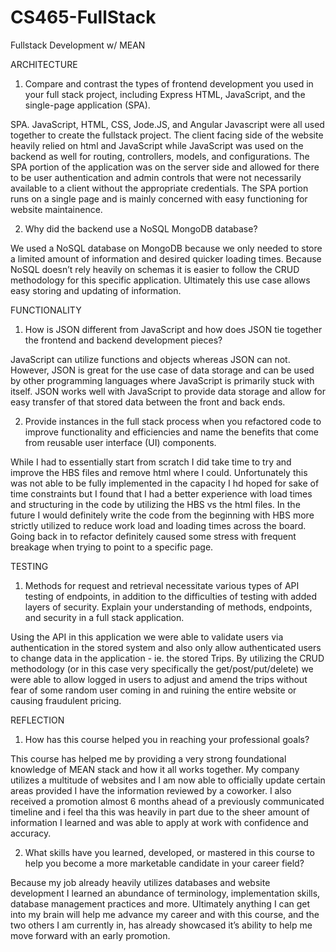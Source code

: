 # CS465-FullStack
Fullstack Development w/ MEAN

ARCHITECTURE 

1. Compare and contrast the types of frontend development you used in your full stack project, including Express HTML, JavaScript, and the single-page application (SPA). 

SPA. JavaScript, HTML, CSS, Jode.JS, and Angular Javascript were all used together to create the fullstack project. The client facing side of the website heavily relied on html and JavaScript while JavaScript was used on the backend as well for routing, controllers, models, and configurations. The SPA portion of the application was on the server side and allowed for there to be user authentication and admin controls that were not necessarily available to a client without the appropriate credentials. The SPA portion runs on a single page and is mainly concerned with easy functioning for website maintainence.  

2. Why did the backend use a NoSQL MongoDB database? 

We used a NoSQL database on MongoDB because we only needed to store a limited amount of information and desired quicker loading times. Because NoSQL doesn’t rely heavily on schemas it is easier to follow the CRUD methodology for this specific application. Ultimately this use case allows easy storing and updating of information.

FUNCTIONALITY 

1. How is JSON different from JavaScript and how does JSON tie together the frontend and backend development pieces? 

JavaScript can utilize functions and objects whereas JSON can not. However, JSON is great for the use case of data storage and can be used by other programming languages where JavaScript is primarily stuck with itself. JSON works well with JavaScript to provide data storage and allow for easy transfer of that stored data between the front and back ends. 

2. Provide instances in the full stack process when you refactored code to improve functionality and efficiencies and name the benefits that come from reusable user interface (UI) components.

While I had to essentially start from scratch I did take time to try and improve the HBS files and remove html where I could. Unfortunately this was not able to be fully implemented in the capacity I hd hoped for sake of time constraints but I found that I had a better experience with load times and structuring in the code by utilizing the HBS vs the html files. In the future I would definitely write the code from the beginning with HBS more strictly utilized to reduce work load and loading times across the board. Going back in to refactor definitely caused some stress with frequent breakage when trying to point to a specific page.  

TESTING 

1. Methods for request and retrieval necessitate various types of API testing of endpoints, in addition to the difficulties of testing with added layers of security. Explain your understanding of methods, endpoints, and security in a full stack application. 

Using the API in this application we were able to validate users via authentication in the stored system and also only allow authenticated users to change data in the application - ie. the stored Trips. By utilizing the CRUD methodology (or in this case very specifically the get/post/put/delete) we were able to allow logged in users to adjust and amend the trips without fear of some random user coming in and ruining the entire website or causing fraudulent pricing. 

REFLECTION 

1. How has this course helped you in reaching your professional goals? 

This course has helped me by providing a very strong foundational knowledge of MEAN stack and how it all works together. My company utilizes a multitude of websites and I am now able to officially update certain areas provided I have the information reviewed by a coworker. I also received a promotion almost 6 months ahead of a previously communicated timeline and i feel tha this was heavily in part due to the sheer amount of information I learned and was able to apply at work with confidence and accuracy. 

2. What skills have you learned, developed, or mastered in this course to help you become a more marketable candidate in your career field? 

Because my job already heavily utilizes databases and website development I learned an abundance of terminology, implementation skills, database management practices and more. Ultimately anything I can get into my brain will help me advance my career and with this course, and the two others I am currently in, has already showcased it’s ability to help me move forward with an early promotion. 

